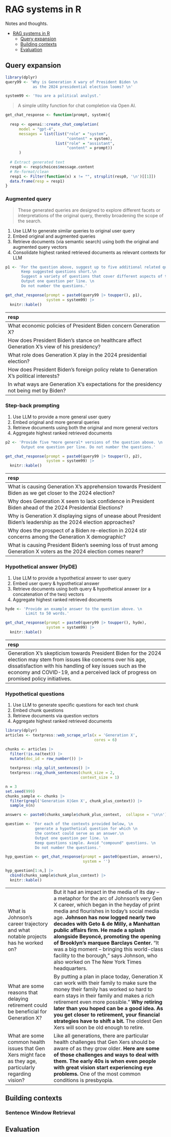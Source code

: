 # RAG systems in R

Notes and thoughts.

-   [RAG systems in R](#rag-systems-in-r)
    -   [Query expansion](#query-expansion)
    -   [Building contexts](#building-contexts)
    -   [Evaluation](#evaluation)

## Query expansion

``` r
library(dplyr)
query99 <- 'Why is Generation X wary of President Biden \n
            as the 2024 presidential election looms? \n'

system99 <- 'You are a political analyst.'
```

> A simple utility function for chat completion via Open AI.

``` r
get_chat_response <- function(prompt, system){
  
  resp <- openai::create_chat_completion(
      model = "gpt-4",
      messages = list(list("role" = "system", 
                           "content" = system),
                      list("role" = "assistant", 
                           "content" = prompt)) 
      )
  
  # Extract generated text
  resp0 <- resp$choices$message.content
  # Re-format/clean
  resp1 <- Filter(function(x) x != "", strsplit(resp0, '\n')[[1]])
  data.frame(resp = resp1)
}
```

### Augmented query

> These generated queries are designed to explore different facets or
> interpretations of the original query, thereby broadening the scope of
> the search.

1.  Use LLM to generate similar queries to original user query
2.  Embed original and augmented queries
3.  Retrieve documents (via semantic search) using both the original and
    augmented query vectors
4.  Consolidate highest ranked retrieved documents as relevant contexts
    for LLM

``` r
p1 <- 'For the question above, suggest up to five additional related questions.\n
       Keep suggested questions short.\n
       Suggest a variety of questions that cover different aspects of the topic.\n 
       Output one question per line. \n
       Do not number the questions.'

get_chat_response(prompt = paste0(query99 |> toupper(), p1),
                  system = system99) |> 
  knitr::kable()
```

| resp                                                                                          |
|:-----------------------------------------------------------------------|
| What economic policies of President Biden concern Generation X?                               |
| How does President Biden’s stance on healthcare affect Generation X’s view of his presidency? |
| What role does Generation X play in the 2024 presidential election?                           |
| How does President Biden’s foreign policy relate to Generation X’s political interests?       |
| In what ways are Generation X’s expectations for the presidency not being met by Biden?       |

### Step-back prompting

1.  Use LLM to provide a more general user query
2.  Embed original and more general queries
3.  Retrieve documents using both the original and more general vectors
4.  Aggregate highest ranked retrieved documents

``` r
p2 <- 'Provide five *more general* versions of the question above. \n
       Output one question per line. Do not number the questions.'

get_chat_response(prompt = paste0(query99 |> toupper(), p2),
                  system = system99) |> 
  knitr::kable()
```

| resp                                                                                                                 |
|:-----------------------------------------------------------------------|
| What is causing Generation X’s apprehension towards President Biden as we get closer to the 2024 election?           |
| Why does Generation X seem to lack confidence in President Biden ahead of the 2024 Presidential Elections?           |
| Why is Generation X displaying signs of unease about President Biden’s leadership as the 2024 election approaches?   |
| Why does the prospect of a Biden re-election in 2024 stir concerns among the Generation X demographic?               |
| What is causing President Biden’s seeming loss of trust among Generation X voters as the 2024 election comes nearer? |

### Hypothetical answer (HyDE)

1.  Use LLM to provide a hypothetical answer to user query
2.  Embed user query & hypothetical answer
3.  Retrieve documents using both query & hypothetical answer (or a
    concatenation of the two) vectors
4.  Aggregate highest ranked retrieved documents

``` r
hyde <- 'Provide an example answer to the question above. \n
         Limit to 50 words.'

get_chat_response(prompt = paste0(query99 |> toupper(), hyde), 
                  system = system99) |> 
  knitr::kable()
```

| resp                                                                                                                                                                                                                                                                        |
|:-----------------------------------------------------------------------|
| Generation X’s skepticism towards President Biden for the 2024 election may stem from issues like concerns over his age, dissatisfaction with his handling of key issues such as the economy and COVID-19, and a perceived lack of progress on promised policy initiatives. |

### Hypothetical questions

1.  Use LLM to generate specific questions for each text chunk
2.  Embed chunk questions
3.  Retrieve documents via question vectors
4.  Aggregate highest ranked retrieved documents

``` r
library(dplyr)
articles <- textpress::web_scrape_urls(x = 'Generation X', 
                                       cores = 6)

chunks <- articles |>
  filter(!is.na(text)) |>
  mutate(doc_id = row_number()) |>
  
  textpress::nlp_split_sentences() |>
  textpress::rag_chunk_sentences(chunk_size = 2, 
                                 context_size = 1)
```

``` r
n = 3
set.seed(999)
chunks_sample <- chunks |>
  filter(grepl('Generation X|Gen X', chunk_plus_context)) |>
  sample_n(n)

answers <- paste0(chunks_sample$chunk_plus_context,  collapse = '\n\n')

question <- 'For each of the contexts provided below, \n
             generate a hypothetical question for which \n
             the context could serve as an answer.\n
             Output one question per line. \n
             Keep questions simple. Avoid "compound" questions. \n
             Do not number the questions.'

hyp_question <- get_chat_response(prompt = paste0(question, answers),
                                  system = '')

hyp_question[1:n,] |> 
  cbind(chunks_sample$chunk_plus_context) |>
  knitr::kable()
```

|                                                                                                         |                                                                                                                                                                                                                                                                                                                                                                                                                                                                                                                                                  |
|:------------|:----------------------------------------------------------|
| What is Johnson’s career trajectory and what notable projects has he worked on?                         | But it had an impact in the media of its day – a metaphor for the arc of Johnson’s very Gen X career, which began in the heyday of print media and flourishes in today’s social media age. <b>Johnson has now logged nearly two decades with Geto & de Milly, a Manhattan public affairs firm. He made a splash alongside Beyoncé, promoting the opening of Brooklyn’s marquee Barclays Center.</b> “It was a big moment – bringing this world-class facility to the borough,” says Johnson, who also worked on The New York Times headquarters. |
| What are some reasons that delaying retirement could be beneficial for Generation X?                    | By putting a plan in place today, Generation X can work with their family to make sure the money their family has worked so hard to earn stays in their family and makes a rich retirement even more possible.” <b>Why retiring later than you hoped can be a good idea. As you get closer to retirement, your financial strategies have to shift a bit.</b> The oldest Gen Xers will soon be old enough to retire.                                                                                                                              |
| What are some common health issues that Gen Xers might face as they age, particularly regarding vision? | Like all generations, there are particular health challenges that Gen Xers should be aware of as they grow older. <b>Here are some of those challenges and ways to deal with them. The early 40s is when even people with great vision start experiencing eye problems.</b> One of the most common conditions is presbyopia.                                                                                                                                                                                                                     |

## Building contexts

### Sentence Window Retrieval

## Evaluation
